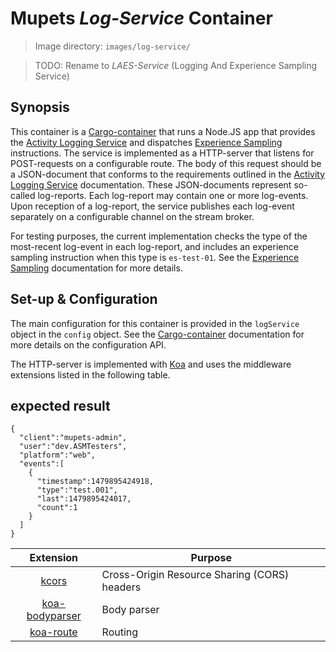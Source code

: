 # Mupets _Log-Service_ Container

> Image directory: `images/log-service/`

> TODO: Rename to _LAES-Service_ (Logging And Experience Sampling Service)

## Synopsis

This container is a [Cargo-container](../../docs/dev/cargo-containers.md) that runs a Node.JS app that provides the [Activity Logging Service](../../docs/user/activity-logging.md) and dispatches [Experience Sampling](../../docs/user/experience-sampling.md) instructions. The service is implemented as a HTTP-server that listens for POST-requests on a configurable route. The body of this request should be a JSON-document that conforms to the requirements outlined in the [Activity Logging Service](../../docs/user/activity-logging.md) documentation. These JSON-documents represent so-called log-reports. Each log-report may contain one or more log-events. Upon reception of a log-report, the service publishes each log-event separately on a configurable channel on the stream broker.

For testing purposes, the current implementation checks the type of the most-recent log-event in each log-report, and includes an experience sampling instruction when this type is `es-test-01`. See the [Experience Sampling](../../docs/user/experience-sampling.md) documentation for more details.

## Set-up & Configuration

The main configuration for this container is provided in the `logService` object in the `config` object. See the [Cargo-container](../../docs/dev/cargo-containers.md) documentation for more details on the configuration API.

The HTTP-server is implemented with [Koa][] and uses the middleware extensions listed in the following table.

## expected result

```
{
  "client":"mupets-admin",
  "user":"dev.ASMTesters",
  "platform":"web",
  "events":[
    {
      "timestamp":1479895424918,
      "type":"test.001",
      "last":1479895424017,
      "count":1
    }
  ]
}
```

| Extension | Purpose |
|:---------:| --------|
| [kcors](https://www.npmjs.com/package/kcors) | Cross-Origin Resource Sharing (CORS) headers
| [koa-bodyparser](https://www.npmjs.com/package/koa-bodyparser) | Body parser
| [koa-route](https://www.npmjs.com/package/koa-route) | Routing



[Koa]: http://koajs.com
